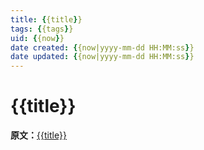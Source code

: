 ```yaml
---
title: {{title}}
tags: {{tags}}
uid: {{now}}
date created: {{now|yyyy-mm-dd HH:MM:ss}}
date updated: {{now|yyyy-mm-dd HH:MM:ss}}
---
```


# {{title}}

**原文：**[{{title}}](%7B%7Burl%7D%7D)
